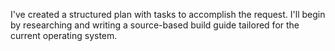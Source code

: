 I've created a structured plan with tasks to accomplish the request. I'll begin by researching and writing a source-based build guide tailored for the current operating system.

